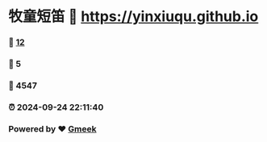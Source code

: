 # 牧童短笛 :link: https://yinxiuqu.github.io 
### :page_facing_up: [12](https://yinxiuqu.github.io/tag.html) 
### :speech_balloon: 5 
### :hibiscus: 4547 
### :alarm_clock: 2024-09-24 22:11:40 
### Powered by :heart: [Gmeek](https://github.com/Meekdai/Gmeek)
